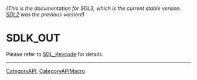 ###### (This is the documentation for SDL3, which is the current stable version. [SDL2](https://wiki.libsdl.org/SDL2/) was the previous version!)
# SDLK_OUT

Please refer to [SDL_Keycode](SDL_Keycode) for details.

----
[CategoryAPI](CategoryAPI), [CategoryAPIMacro](CategoryAPIMacro)

